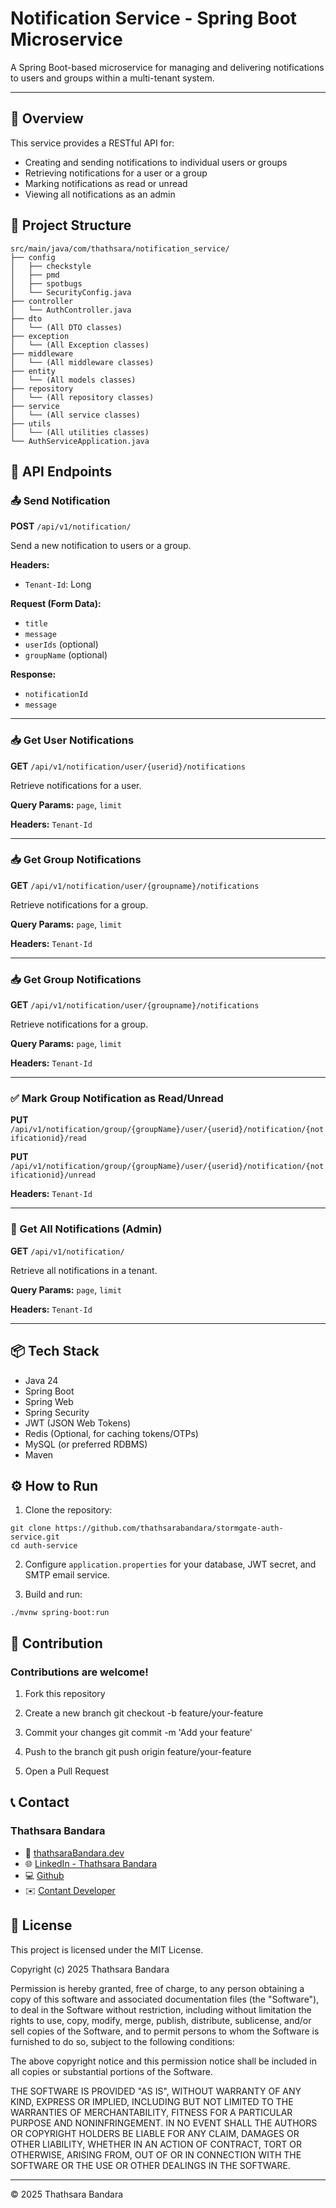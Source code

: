 
# Notification Service - Spring Boot Microservice

A Spring Boot-based microservice for managing and delivering notifications to users and groups within a multi-tenant system.

---

## 📖 Overview

This service provides a RESTful API for:

- Creating and sending notifications to individual users or groups
- Retrieving notifications for a user or a group
- Marking notifications as read or unread
- Viewing all notifications as an admin

## 📂 Project Structure

```
src/main/java/com/thathsara/notification_service/
├── config
│   ├── checkstyle
│   ├── pmd
│   ├── spotbugs
│   └── SecurityConfig.java
├── controller
│   └── AuthController.java
├── dto
│   └── (All DTO classes)
├── exception
│   └── (All Exception classes)
├── middleware
│   └── (All middleware classes)
├── entity
│   └── (All models classes)
├── repository
│   └── (All repository classes)
├── service
│   └── (All service classes)
├── utils
│   └── (All utilities classes)
└── AuthServiceApplication.java
```

## 🚀 API Endpoints

### 📤 Send Notification

**POST** `/api/v1/notification/`

Send a new notification to users or a group.

**Headers:**

- `Tenant-Id`: Long

**Request (Form Data):**

- `title`
- `message`
- `userIds` (optional)
- `groupName` (optional)

**Response:**

- `notificationId`
- `message`

---

### 📥 Get User Notifications

**GET** `/api/v1/notification/user/{userid}/notifications`

Retrieve notifications for a user.

**Query Params:** `page`, `limit`

**Headers:** `Tenant-Id`

---

### 📥 Get Group Notifications

**GET** `/api/v1/notification/user/{groupname}/notifications`

Retrieve notifications for a group.

**Query Params:** `page`, `limit`

**Headers:** `Tenant-Id`

---

### 📥 Get Group Notifications

**GET** `/api/v1/notification/user/{groupname}/notifications`

Retrieve notifications for a group.

**Query Params:** `page`, `limit`

**Headers:** `Tenant-Id`

---
### ✅ Mark Group Notification as Read/Unread

**PUT** `/api/v1/notification/group/{groupName}/user/{userid}/notification/{notificationid}/read`

**PUT** `/api/v1/notification/group/{groupName}/user/{userid}/notification/{notificationid}/unread`

**Headers:** `Tenant-Id`

---
### 📑 Get All Notifications (Admin)

**GET** `/api/v1/notification/`

Retrieve all notifications in a tenant.

**Query Params:** `page`, `limit`

**Headers:** `Tenant-Id`

---

## 📦 Tech Stack

- Java 24
- Spring Boot
- Spring Web
- Spring Security
- JWT (JSON Web Tokens)
- Redis (Optional, for caching tokens/OTPs)
- MySQL (or preferred RDBMS)
- Maven

## ⚙️ How to Run

1. Clone the repository:
```
git clone https://github.com/thathsarabandara/stormgate-auth-service.git
cd auth-service
```

2. Configure `application.properties` for your database, JWT secret, and SMTP email service.

3. Build and run:
```
./mvnw spring-boot:run
```

## 🤝 Contribution
### Contributions are welcome!

1. Fork this repository

2. Create a new branch git checkout -b feature/your-feature

3. Commit your changes git commit -m 'Add your feature'

4. Push to the branch git push origin feature/your-feature

5. Open a Pull Request

## 📞 Contact
### Thathsara Bandara
- 📧 [thathsaraBandara.dev](https://portfolio-v1-topaz-ten.vercel.app/)
- 🌐 [LinkedIn - Thathsara Bandara](https://www.linkedin.com/in/thathsara-bandara-b403582a7/)
- 💻 [Github](https://www.linkedin.com/in/thathsara-bandara-b403582a7/)
- ✉️ [Contant Developer](mailto:thathsaraarumapperuma@gmail.com?subject=Auth%20Service%20Support&body=Hello,%20I%20need%20help%20with...)

## 📄 License

This project is licensed under the MIT License.

Copyright (c) 2025 Thathsara Bandara

Permission is hereby granted, free of charge, to any person obtaining a copy of this software and associated documentation files (the "Software"), to deal in the Software without restriction, including without limitation the rights to use, copy, modify, merge, publish, distribute, sublicense, and/or sell copies of the Software, and to permit persons to whom the Software is furnished to do so, subject to the following conditions:

The above copyright notice and this permission notice shall be included in all copies or substantial portions of the Software.

THE SOFTWARE IS PROVIDED "AS IS", WITHOUT WARRANTY OF ANY KIND, EXPRESS OR IMPLIED, INCLUDING BUT NOT LIMITED TO THE WARRANTIES OF MERCHANTABILITY, FITNESS FOR A PARTICULAR PURPOSE AND NONINFRINGEMENT. IN NO EVENT SHALL THE AUTHORS OR COPYRIGHT HOLDERS BE LIABLE FOR ANY CLAIM, DAMAGES OR OTHER LIABILITY, WHETHER IN AN ACTION OF CONTRACT, TORT OR OTHERWISE, ARISING FROM, OUT OF OR IN CONNECTION WITH THE SOFTWARE OR THE USE OR OTHER DEALINGS IN THE SOFTWARE.

---

© 2025 Thathsara Bandara
